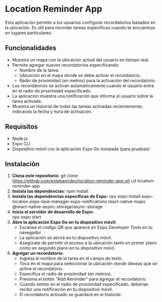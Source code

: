 # Location Reminder App

Esta aplicación permite a los usuarios configurar recordatorios basados en la ubicación. Es útil para recordar tareas específicas cuando te encuentras en lugares particulares.

## Funcionalidades

- Muestra un mapa con la ubicación actual del usuario en tiempo real.
- Permite agregar nuevos recordatorios especificando:
  - Nombre de la tarea.
  - Ubicación en el mapa donde se debe activar el recordatorio.
  - Radio de proximidad (en metros) para la activación del recordatorio.
- Los recordatorios se activan automáticamente cuando el usuario entra en el radio de proximidad especificado.
- La aplicación muestra una notificación que informa al usuario sobre la tarea activada.
- Muestra un historial de todas las tareas activadas recientemente, indicando la fecha y hora de activación.

## Requisitos

- Node.js
- Expo CLI
- Dispositivo móvil con la aplicación Expo Go instalada (para pruebas)

## Instalación

1. **Clona este repositorio:**
   git clone <https://github.com/estebanjrdev/location-reminder-app.git>
   cd location-reminder-app
2. **Instala las dependencias:**
   npm install
3. **Instala las dependencias específicas de Expo:**
   npx expo install expo-location expo-task-manager expo-notifications react-native-maps @react-native-async-storage/async-storage
4. **Inicia el servidor de desarrollo de Expo:**  
   npx expo start
5. **Abre la aplicación Expo Go en tu dispositivo móvil:** 
   - Escanea el código QR que aparece en Expo Developer Tools en tu navegador.
   - La aplicación se abrirá en tu dispositivo móvil.
   - Asegúrate de permitir el acceso a la ubicación tanto en primer plano como en   segundo plano en tu dispositivo móvil.
6. **Agregar un recordatorio:** 
   - Ingresa el nombre de la tarea en el campo de texto.
   - Toca en el mapa para seleccionar la ubicación donde deseas que se active el recordatorio.
   - Especifica el radio de proximidad (en metros).
   - Presiona el botón "Add Reminder" para agregar el recordatorio.
   - Cuando entres en el radio de proximidad especificado, deberías recibir una notificación en tu dispositivo móvil.
   - El recordatorio activado se guardará en el historial.

